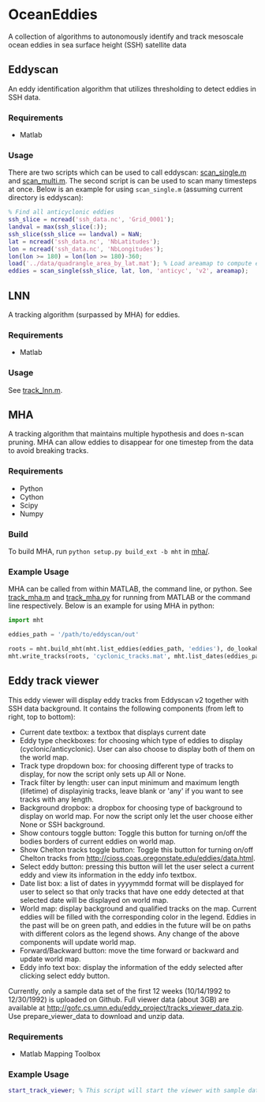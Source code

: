 # OceanEddies
A collection of algorithms to autonomously identify and track mesoscale ocean
eddies in sea surface height (SSH) satellite data

## Eddyscan
An eddy identification algorithm that utilizes thresholding to detect eddies in
SSH data.

### Requirements
 + Matlab

### Usage
There are two scripts which can be used to call eddyscan: [scan_single.m](eddyscan/scan_single.m)
and [scan_multi.m](eddyscan/scan_multi.m). The second script is can be used to scan many
timesteps at once. Below is an example for using ``scan_single.m`` (assuming current directory is eddyscan):
```matlab
% Find all anticyclonic eddies
ssh_slice = ncread('ssh_data.nc', 'Grid_0001');
landval = max(ssh_slice(:));
ssh_slice(ssh_slice == landval) = NaN;
lat = ncread('ssh_data.nc', 'NbLatitudes');
lon = ncread('ssh_data.nc', 'NbLongitudes');
lon(lon >= 180) = lon(lon >= 180)-360;
load('../data/quadrangle_area_by_lat.mat'); % Load areamap to compute eddies' surface areas
eddies = scan_single(ssh_slice, lat, lon, 'anticyc', 'v2', areamap);
```

## LNN
A tracking algorithm (surpassed by MHA) for eddies.

### Requirements
 + Matlab

### Usage
See [track_lnn.m](track_lnn.m).

## MHA
A tracking algorithm that maintains multiple hypothesis and does n-scan pruning.
MHA can allow eddies to disappear for one timestep from the data to avoid breaking tracks.

### Requirements
 + Python
 + Cython
 + Scipy
 + Numpy

### Build
To build MHA, run ``python setup.py build_ext -b mht`` in [mha/](mha/).

### Example Usage
MHA can be called from within MATLAB, the command line, or python. See
[track_mha.m](mha/track_mha.m) and [track_mha.py](mha/track_mha.py) for running from MATLAB or the
command line respectively. Below is an example for using MHA in python:
```python
import mht

eddies_path = '/path/to/eddyscan/out'

roots = mht.build_mht(mht.list_eddies(eddies_path, 'eddies'), do_lookahead=True)
mht.write_tracks(roots, 'cyclonic_tracks.mat', mht.list_dates(eddies_path, 'eddies'))
```

## Eddy track viewer
This eddy viewer will display eddy tracks from Eddyscan v2 together with SSH data background. It contains the following components (from left to right, top to bottom):
- Current date textbox: a textbox that displays current date
- Eddy type checkboxes: for choosing which type of eddies to display (cyclonic/anticyclonic). User can also choose to display both of them on the world map.
- Track type dropdown box: for choosing different type of tracks to display, for now the script only sets up All or None.
- Track filter by length: user can input minimum and maximum length (lifetime) of displayinig tracks, leave blank or 'any' if you want to see tracks with any length.
- Background dropbox: a dropbox for choosing type of background to display on world map. For now the script only let the user choose either None or SSH background.
- Show contours toggle button: Toggle this button for turning on/off the bodies borders of current eddies on world map.
- Show Chelton tracks toggle button: Toggle this button for turning on/off Chelton tracks from http://cioss.coas.oregonstate.edu/eddies/data.html.
- Select eddy button: pressing this button will let the user select a current eddy and view its information in the eddy info textbox.
- Date list box: a list of dates in yyyymmdd format will be displayed for user to select so that only tracks that have one eddy detected at that selected date will be displayed on world map.
- World map: display background and qualified tracks on the map. Current eddies will be filled with the corresponding color in the legend. Eddies in the past will be on green path, and eddies in the future will be on paths with different colors as the legend shows. Any change of the above components will update world map.
- Forward/Backward button: move the time forward or backward and update world map.
- Eddy info text box: display the information of the eddy selected after clicking select eddy button.

Currently, only a sample data set of the first 12 weeks (10/14/1992 to 12/30/1992) is uploaded on Github. Full viewer data (about 3GB) are available at http://gofc.cs.umn.edu/eddy_project/tracks_viewer_data.zip. Use prepare_viewer_data to download and unzip data.

### Requirements
 + Matlab Mapping Toolbox

### Example Usage
```matlab
start_track_viewer; % This script will start the viewer with sample data (first 12 weeks)
```
